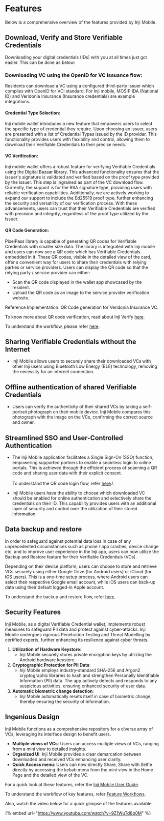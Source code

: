 # Features

Below is a comprehensive overview of the features provided by Inji Mobile.

## Download, Verify and Store Verifiable Credentials

Downloading your digital credentials (IDs) with you at all times just got easier. This can be done as below:

### Downloading VC using the OpenID for VC Issuance flow:&#x20;

Residents can download a VC using a configured third-party issuer which complies with OpenID for VCI standard. For Inji mobile, MOSIP IDA (National ID) and Veridonia Insurance (Insurance credentials) are example integrations.

#### Credential Type Selection:

Inji mobile wallet introduces a new feature that empowers users to select the specific type of credential they require. Upon choosing an issuer, users are presented with a list of Credential Types issued by the ID provider. This functionality provides users with flexibility and control, allowing them to download their Verifiable Credentials to their precise needs.

#### VC Verification:

Inji mobile wallet offers a robust feature for verifying Verifiable Credentials using the Digital Bazaar library. This advanced functionality ensures that the issuer's signature is validated and verified based on the proof type provided by the issuer. This step is ingrained as part of the VC download flow. Currently, the support is for the RSA signature type, providing users with reliable verification capabilities. Additionally, we are actively working to expand our support to include the Ed25519 proof type, further enhancing the security and versatility of our verification process. With these advancements, users can trust that their Verifiable Credentials are verified with precision and integrity, regardless of the proof type utilized by the issuer.

#### **QR Code Generation:**

PixelPass library is capable of generating QR codes for Verifiable Credentials with smaller size data. The library is integrated with Inji mobile and users can now see a QR code which has Verifiable Credentials embedded in it. These QR codes, visible in the detailed view of the card, offer a convenient way for users to share their credentials with relying parties or service providers. Users can display the QR code so that the relying party / service provider can either:

* Scan the QR code displayed in the wallet app showcased by the resident.
* Upload the QR code as an image to the service provider verification website.

Reference Implementation: QR Code generation for Veridonia Insurance VC.

To know more about QR code verification, read about Inji Verify [here](https://docs.mosip.io/inji/inji-mobile-wallet/overview/features#qr-code-generation).

To understand the workflow, please refer [here](https://docs.mosip.io/inji/inji-mobile-wallet/overview/features/feature-workflows#id-2.-downloading-verifying-and-storing-credentials).

## Sharing Verifiable Credentials without the Internet

* Inji Mobile allows users to securely share their downloaded VCs with other Inji users using Bluetooth Low Energy (BLE) technology, removing the necessity for an internet connection.

## Offline authentication of shared Verifiable Credentials

* Users can verify the authenticity of their shared VCs by taking a self-portrait photograph on their mobile device. Inji Mobile compares this photograph with the image on the VCs, confirming the correct source and owner.

## Streamlined SSO and User-Controlled Authentication

* The Inji Mobile application facilitates a Single Sign-On (SSO) function, empowering supported partners to enable a seamless login to online portals. This is achieved through the efficient process of scanning a QR code and sharing user data with their explicit consent.\
  \
  To understand the QR code login flow, refer [here](https://docs.esignet.io/end-user-guide/login-with-qr-code).\

* Inji Mobile users have the ability to choose which downloaded VC should be enabled for online authentication and selectively share the credentials on their ID. This capability provides users with an additional layer of security and control over the utilization of their stored information.

## Data backup and restore

In order to safeguard against potential data loss in case of any unprecedented circumstances such as phone / app crashes, device change etc, and to improve user experience in the Inji app, users can now utilize the Backup and Restore feature for their Verifiable Credentials (VCs).

Depending on their device platform, users can choose to store and retrieve VCs securely using either Google Drive (for Android users) or iCloud (for iOS users). This is a one-time setup process, where Android users can select their respective Google email account, while iOS users can back-up data using their default logged-in Apple account.

To understand the backup and restore flow, refer [here](https://docs.mosip.io/inji/inji-mobile-wallet/overview/features/feature-workflows#id-5.-data-backup-and-restore).

## Security Features

Inji Mobile, as a digital Verifiable Credential wallet, implements robust measures to safeguard PII data and protect against cyber-attacks. Inji Mobile undergoes rigorous Penetration Testing and Threat Modelling by certified experts, further enhancing its resilience against cyber threats.

1. **Utilization of Hardware Keystore**:
   * Inji Mobile securely stores private encryption keys by utilizing the Android hardware keystore.
2. **Cryptographic Protection for PII Data**:
   * Inji Mobile employs industry-standard SHA-256 and Argon2 cryptographic libraries to hash and strengthen Personally Identifiable Information (PII) data. The app actively detects and responds to any suspicious activities, ensuring enhanced security of user data.
3. **Automatic biometric change detection**:
   * Inji Mobile automatically resets itself in case of biometric change, thereby ensuring the security of information.

## Ingenious Design

Inji Mobile functions as a comprehensive repository for a diverse array of VCs, leveraging its interface design to benefit users.

* **Multiple views of VCs**: Users can access multiple views of VCs, ranging from a mini view to detailed insights.
* **Organized UI**: Inji Mobile provides a clear demarcation between downloaded and received VCs enhancing user clarity.
* **Quick Access menu**: Users can now directly Share, Share with Selfie directly by accessing the kebab menu from the mini view in the Home Page and the detailed view of the VC.

For a quick look at these features, refer the [Inji Mobile User Guide](../../end-user-guide.md).

To understand the workflow of key features, refer [Feature Workflows](https://docs.mosip.io/inji/overview/features/feature-workflows).

Also, watch the video below for a quick glimpse of the features available.

{% embed url="https://www.youtube.com/watch?v=9Z1WuTd8q0M" %}
